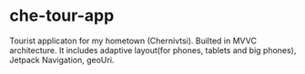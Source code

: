 # che-tour-app
Tourist applicaton for my hometown (Chernivtsi).
Builted in MVVC architecture. 
It includes adaptive layout(for phones, tablets and big phones), Jetpack Navigation, geoUri.
